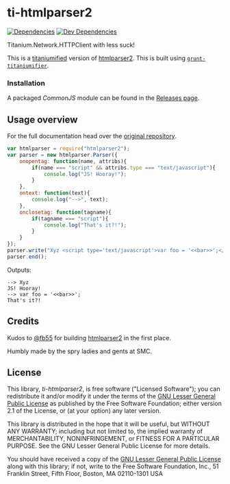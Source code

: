 ti-htmlparser2
==============

[![Dependencies](https://david-dm.org/yuchi/ti-htmlparser2/status.svg?style=flat-square)](https://david-dm.org/yuchi/ti-htmlparser2#info=dependencies)
[![Dev Dependencies](https://david-dm.org/yuchi/ti-htmlparser2/dev-status.svg?style=flat-square)](https://david-dm.org/yuchi/ti-htmlparser2#info=devDependencies)

Titanium.Network.HTTPClient with less suck!

This is a [titaniumified][ti] version of [htmlparser2][hp2]. This is built using [`grunt-titaniumifier`][gti].

[ti]: https://github.com/smclab/titaniumifier
[gti]: https://github.com/smclab/grunt-titaniumifier


### Installation

A packaged *CommonJS* module can be found in the [Releases page][rls].

[rls]: https://github.com/yuchi/ti-htmlparser2/releases


Usage overview
--------------

For the full documentation head over the [original repository][hp2].

```js
var htmlparser = require("htmlparser2");
var parser = new htmlparser.Parser({
    onopentag: function(name, attribs){
        if(name === "script" && attribs.type === "text/javascript"){
            console.log("JS! Hooray!");
        }
    },
    ontext: function(text){
        console.log("-->", text);
    },
    onclosetag: function(tagname){
        if(tagname === "script"){
            console.log("That's it?!");
        }
    }
});
parser.write("Xyz <script type='text/javascript'>var foo = '<<bar>>';</ script>");
parser.end();
```

Outputs:

```
--> Xyz
JS! Hooray!
--> var foo = '<<bar>>';
That's it?!
```

Credits
-------

Kudos to [@fb55][fb55] for building [htmlparser2][hp2] in the first place.

[fb55]: https://github.com/fb55
[hp2]: https://github.com/fb55/htmlparser2

Humbly made by the spry ladies and gents at SMC.


License
-------

This library, *ti-htmlparser2*, is free software ("Licensed Software"); you can
redistribute it and/or modify it under the terms of the [GNU Lesser General
Public License](http://www.gnu.org/licenses/lgpl-2.1.html) as published by the
Free Software Foundation; either version 2.1 of the License, or (at your
option) any later version.

This library is distributed in the hope that it will be useful, but WITHOUT ANY
WARRANTY; including but not limited to, the implied warranty of MERCHANTABILITY,
NONINFRINGEMENT, or FITNESS FOR A PARTICULAR PURPOSE. See the GNU Lesser General
Public License for more details.

You should have received a copy of the [GNU Lesser General Public
License](http://www.gnu.org/licenses/lgpl-2.1.html) along with this library; if
not, write to the Free Software Foundation, Inc., 51 Franklin Street, Fifth
Floor, Boston, MA 02110-1301 USA
